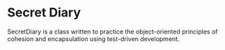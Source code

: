 # Secret Diary

SecretDiary is a class written to practice the object-oriented principles of cohesion and encapsulation using test-driven development.
